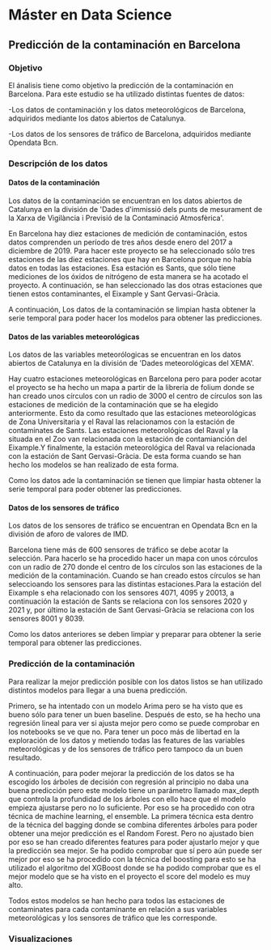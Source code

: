 
# Máster en Data Science

## Predicción de la contaminación en Barcelona

### Objetivo

El ánalisis tiene como objetivo la predicción de la contaminación en Barcelona. Para este estudio se ha utilizado distintas fuentes de datos:

-Los datos de contaminación  y los datos meteorológicos de Barcelona, adquiridos mediante los datos abiertos de Catalunya.

-Los datos de los sensores de tráfico de Barcelona, adquiridos mediante Opendata Bcn.

### Descripción de los datos 

#### Datos de la contaminación

Los datos de la contaminación se encuentran en los datos abiertos de Catalunya en la división de 'Dades d'immissió dels punts de mesurament de la Xarxa de Vigilància i Previsió de la Contaminació Atmosfèrica'.

En Barcelona hay diez estaciones de medición de contaminación, estos datos comprenden un período de tres años desde enero del 2017 a diciembre de 2019. Para hacer este proyecto se ha seleccionado sólo tres 
estaciones de las diez estaciones que hay en Barcelona porque no había datos en todas las estaciones. Esa estación es Sants, que sólo tiene mediciones de los óxidos de nitrógeno de esta manera se ha acotado el
 proyecto. A continuación, se han seleccionado las dos otras estaciones que tienen estos contaminantes, el Eixample y Sant Gervasi-Gràcia.

A continuación, Los datos de la contaminación se limpian hasta obtener la serie temporal para poder hacer los modelos para obtener las predicciones.

#### Datos de las variables meteorológicas

Los datos de las variables meteorólogicas se encuentran en los datos abiertos de Catalunya en la división de 'Dades meteorológicas del XEMA'.

Hay cuatro estaciones meteorológicas en Barcelona pero para poder acotar el proyecto se ha hecho un mapa a partir de la librería de folium donde se han creado unos círculos con un radio de 3000 el centro de 
círculos son las estaciones de medición de la contaminación que se ha elegido anteriormente. Esto da como resultado que las estaciones meteorológicas de Zona Universitaria y el Raval las relacionamos con la
 estación de contaminates de Sants. Las estaciones meteorológicas del Raval y la situada en el Zoo van relacionada con la estación de contamianción del Eixample.Y finalmente, la estación meteorológica del
 Raval va relacionada con la estación de Sant Gervasi-Gràcia. De esta forma cuando se han hecho los modelos se han realizado de esta forma. 

Como los datos ade la contaminación se tienen que limpiar hasta obtener la serie temporal para poder obtener las predicciones.

#### Datos de los sensores de tráfico

Los datos de los sensores de tráfico se encuentran en Opendata Bcn en la división de aforo de valores de IMD.

Barcelona tiene más de 600 sensores de tráfico se debe acotar la selección. Para hacerlo se ha procedido hacer  un mapa con unos córculos con un radio de 270 donde el centro de los círculos son las estaciones 
de la medición de la contaminación. Cuando se han creado estos círculos se han seleccioando los sensores para las distintas estaciones.Para la estación del Eixample s eha relacionado con los sensores 4071,
 4095 y 20013, a continuación la estación de Sants se relaciona con los sensores 2020 y 2021 y, por último la estación de Sant Gervasi-Gràcia se relaciona con los sensores 8001 y 8039.

Como los datos anteriores se deben limpiar y preparar para obtener la serie temporal para obtener las predicciones.

### Predicción de la contaminación
 
Para realizar la mejor predicción posible con los datos listos se han utilizado distintos modelos para llegar a una buena predicción.

Primero, se ha intentado con un modelo Arima pero se ha visto que es bueno sólo para tener un buen baseline. Después de esto, se ha hecho una regresión lineal para ver si ajusta mejor pero como se puede 
comprobar en los notebooks se ve que no. Para tener un poco más de libertad en la exploración de los datos y metiendo todas las features de las variables meteorológicas y de los sensores de tráfico pero 
tampoco da un buen resultado.

A continuación, para poder mejorar la predicción de los datos se ha escogido los árboles de decisión con regresión al principio no daba una buena predicción pero este modelo tiene un parámetro llamado
max_depth que controla la profundidad de los árboles con ello hace que el modelo empieza ajustarse pero no lo suficiente. Por eso se ha procedido con otra técnica de machine learning,
el ensemble. La primera técnica esta dentro de la técnica del bagging donde se combina diferentes árboles para poder obtener una mejor predicción es el Random Forest. Pero no ajustado bien por eso se han creado
diferentes features para poder ajustarlo mejor y que la predicción sea mejor. Se ha podido comprobar que sí pero aún puede ser mejor por eso se ha procedido con la técnica del boosting para esto se ha utilizado
el algoritmo del XGBoost donde se ha podido comprobar que es el mejor modelo que se ha visto en el proyecto el score del modelo es muy alto.

Todos estos modelos se han hecho para todos las estaciones de contaminates para cada contaminante en relación a sus variables meteorológicas y los sensores de tráfico que les corresponde.

### Visualizaciones

 




